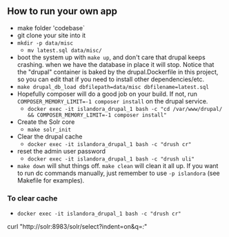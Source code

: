 ## How to run your own app

* make folder 'codebase`
* git clone your site into it
* `mkdir -p data/misc`
  * `mv latest.sql data/misc/`
* boot the system up with `make up`, and don't care that drupal keeps crashing. when we have the database in place it will stop. Notice that the "drupal" container is baked by the drupal.Dockerfile in this project, so you can edit that if you need to install other dependencies/etc.
* `make drupal_db_load dbfilepath=data/misc dbfilename=latest.sql`
* Hopefully composer will do a good job on your build. If not, run `COMPOSER_MEMORY_LIMIT=-1 composer install` on the drupal service.
  * `docker exec -it islandora_drupal_1 bash -c "cd /var/www/drupal/ && COMPOSER_MEMORY_LIMIT=-1 composer install"`
* Create the Solr core
  * `make solr_init`
* Clear the drupal cache
  * `docker exec -it islandora_drupal_1 bash -c "drush cr"`
* reset the admin user password
  * `docker exec -it islandora_drupal_1 bash -c "drush uli"`
* `make down` will shut things off. `make clean` will clean it all up. If you want to run dc commands manually, just remember to use `-p islandora` (see Makefile for examples).

### To clear cache

* `docker exec -it islandora_drupal_1 bash -c "drush cr"`


curl "http://solr:8983/solr/select?indent=on&q=*:*"